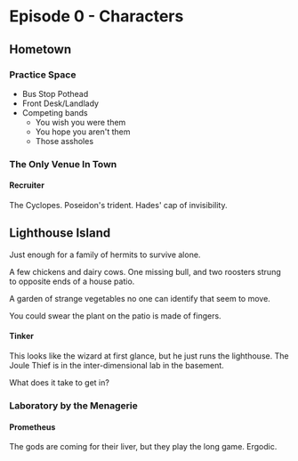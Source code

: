 # Episode 0 - Characters

## Hometown

### Practice Space

- Bus Stop Pothead
- Front Desk/Landlady
- Competing bands
  - You wish you were them
  - You hope you aren't them
  - Those assholes

### The Only Venue In Town

#### Recruiter

The Cyclopes. Poseidon's trident. Hades' cap of invisibility.

## Lighthouse Island

Just enough for a family of hermits to survive alone.

A few chickens and dairy cows. One missing bull, and two roosters strung to opposite ends of a house patio.

A garden of strange vegetables no one can identify that seem to move.

You could swear the plant on the patio is made of fingers.

#### Tinker

This looks like the wizard at first glance, but he just runs the lighthouse. The Joule Thief is in the inter-dimensional lab in the basement.

What does it take to get in?

### Laboratory by the Menagerie

#### Prometheus

The gods are coming for their liver, but they play the long game. Ergodic.
